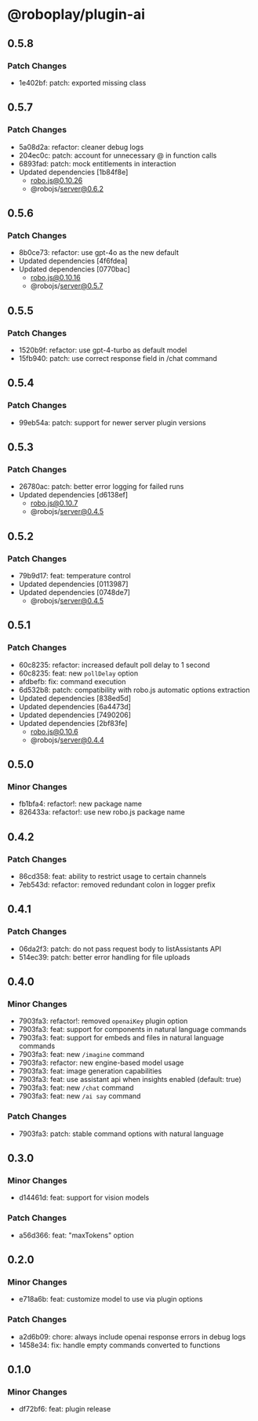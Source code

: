 # @roboplay/plugin-ai

## 0.5.8

### Patch Changes

- 1e402bf: patch: exported missing class

## 0.5.7

### Patch Changes

- 5a08d2a: refactor: cleaner debug logs
- 204ec0c: patch: account for unnecessary @ in function calls
- 6893fad: patch: mock entitlements in interaction
- Updated dependencies [1b84f8e]
  - robo.js@0.10.26
  - @robojs/server@0.6.2

## 0.5.6

### Patch Changes

- 8b0ce73: refactor: use gpt-4o as the new default
- Updated dependencies [4f6fdea]
- Updated dependencies [0770bac]
  - robo.js@0.10.16
  - @robojs/server@0.5.7

## 0.5.5

### Patch Changes

- 1520b9f: refactor: use gpt-4-turbo as default model
- 15fb940: patch: use correct response field in /chat command

## 0.5.4

### Patch Changes

- 99eb54a: patch: support for newer server plugin versions

## 0.5.3

### Patch Changes

- 26780ac: patch: better error logging for failed runs
- Updated dependencies [d6138ef]
  - robo.js@0.10.7
  - @robojs/server@0.4.5

## 0.5.2

### Patch Changes

- 79b9d17: feat: temperature control
- Updated dependencies [0113987]
- Updated dependencies [0748de7]
  - @robojs/server@0.4.5

## 0.5.1

### Patch Changes

- 60c8235: refactor: increased default poll delay to 1 second
- 60c8235: feat: new `pollDelay` option
- afdbefb: fix: command execution
- 6d532b8: patch: compatibility with robo.js automatic options extraction
- Updated dependencies [838ed5d]
- Updated dependencies [6a4473d]
- Updated dependencies [7490206]
- Updated dependencies [2bf83fe]
  - robo.js@0.10.6
  - @robojs/server@0.4.4

## 0.5.0

### Minor Changes

- fb1bfa4: refactor!: new package name
- 826433a: refactor!: use new robo.js package name

## 0.4.2

### Patch Changes

- 86cd358: feat: ability to restrict usage to certain channels
- 7eb543d: refactor: removed redundant colon in logger prefix

## 0.4.1

### Patch Changes

- 06da2f3: patch: do not pass request body to listAssistants API
- 514ec39: patch: better error handling for file uploads

## 0.4.0

### Minor Changes

- 7903fa3: refactor!: removed `openaiKey` plugin option
- 7903fa3: feat: support for components in natural language commands
- 7903fa3: feat: support for embeds and files in natural language commands
- 7903fa3: feat: new `/imagine` command
- 7903fa3: refactor: new engine-based model usage
- 7903fa3: feat: image generation capabilities
- 7903fa3: feat: use assistant api when insights enabled (default: true)
- 7903fa3: feat: new `/chat` command
- 7903fa3: feat: new `/ai say` command

### Patch Changes

- 7903fa3: patch: stable command options with natural language

## 0.3.0

### Minor Changes

- d14461d: feat: support for vision models

### Patch Changes

- a56d366: feat: "maxTokens" option

## 0.2.0

### Minor Changes

- e718a6b: feat: customize model to use via plugin options

### Patch Changes

- a2d6b09: chore: always include openai response errors in debug logs
- 1458e34: fix: handle empty commands converted to functions

## 0.1.0

### Minor Changes

- df72bf6: feat: plugin release
